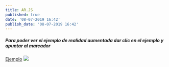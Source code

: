 ```yaml
---
title: AR.JS
published: true
date: '08-07-2019 16:42'
publish_date: '08-07-2019 16:42'
---
```

##### Para poder ver el ejemplo de realidad aumentada dar clic en el ejemplo y apuntar al marcador
<a href="ar-js/arjs.html" class="btn btn-info" role="button">Ejemplo</a>
<img src="ar-js/HIRO.jpg">
